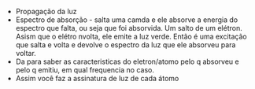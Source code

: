 - Propagação da luz
- Espectro de absorção - salta uma camda e ele absorve a energia do espectro que falta, ou seja que foi absorvida. Um salto de um elétron. Asism que o elétro nvolta, ele emite a luz verde. Então é uma excitação que salta e volta e devolve o espectro da luz que ele absorveu para voltar. 
- Da para saber as caracteristicas do eletron/atomo pelo q absorveu e pelo q emitiu, em qual frequencia no caso. 
- Assim você faz a assinatura de luz de cada átomo